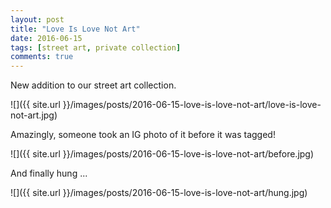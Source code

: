 ```yaml
---
layout: post
title: "Love Is Love Not Art"
date: 2016-06-15
tags: [street art, private collection]
comments: true
---
```

New addition to our street art collection.

![]({{ site.url }}/images/posts/2016-06-15-love-is-love-not-art/love-is-love-not-art.jpg)

Amazingly, someone took an IG photo of it before it was tagged!

![]({{ site.url }}/images/posts/2016-06-15-love-is-love-not-art/before.jpg)

And finally hung ...

![]({{ site.url }}/images/posts/2016-06-15-love-is-love-not-art/hung.jpg)
